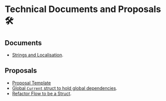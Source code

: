 Technical Documents and Proposals 🛠
====================================

## Documents

* [Strings and Localisation](./Lokalise.md).

## Proposals


* [Proposal Template](./Proposals/Template.md)
* [Global `Current` struct to hold global dependencies](./Proposals/ControlTheWorld.md).
* [Refactor Flow to be a Struct](./Proposals/FlowAsStruct.md).
